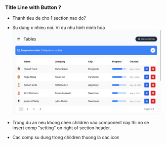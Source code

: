### Title Line with Button ?

- Thanh tieu de cho 1 section nao do?

- Su dung o nhieu noi. Vi du nhu hinh minh hoa
  ![Title Line with Button](res-for-notes/images/Screenshot%20from%202023-07-02%2015-54-38.png)

- Trong du an neu khong chen children vao component nay thi no se insert comp "setting" on right of section header.

- Cac comp su dung trong children thuong la cac icon

